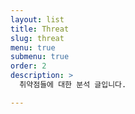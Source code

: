 ```yaml
---
layout: list
title: Threat
slug: threat
menu: true
submenu: true
order: 2
description: >
  취약점들에 대한 분석 글입니다.

---
```

